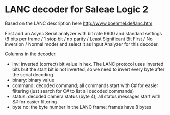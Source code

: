 # LANC decoder for Saleae Logic 2

Based on the LANC description here http://www.boehmel.de/lanc.htm

First add an Async Serial analyzer with bit rate 9600 and standard settings (8 bits per frame / 1 stop bit / no parity / Least Significant Bit First / No inversion / Normal mode) and select it as Input Analyzer for this decoder.

Columns in the decoder:
* inv: inverted (correct) bit value in hex. The LANC protocol uses inverted bits but the start bit is not inverted, so we need to invert every byte after the serial decoding 
* binary: binary value
* command: decoded command; all commands start with C# for easier filtering (just search for C# to list all decoded commands)
* status: decoded camera status (byte 4); all status messages start with S# for easier filtering 
* byte no: the byte number in the LANC frame; frames have 8 bytes